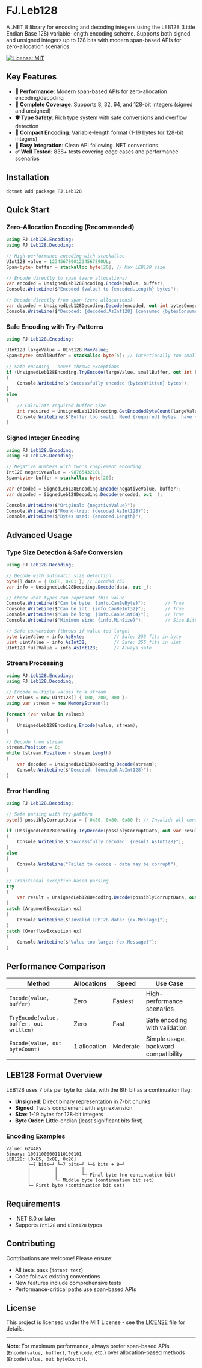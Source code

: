 # FJ.Leb128

A .NET 8 library for encoding and decoding integers using the LEB128 (Little Endian Base 128) variable-length encoding scheme. Supports both signed and unsigned integers up to 128 bits with modern span-based APIs for zero-allocation scenarios.

[![License: MIT](https://img.shields.io/badge/License-MIT-yellow.svg)](https://opensource.org/licenses/MIT)

## Key Features

- **🚀 Performance**: Modern span-based APIs for zero-allocation encoding/decoding
- **📏 Complete Coverage**: Supports 8, 32, 64, and 128-bit integers (signed and unsigned)  
- **🛡️ Type Safety**: Rich type system with safe conversions and overflow detection
- **📱 Compact Encoding**: Variable-length format (1-19 bytes for 128-bit integers)
- **🔧 Easy Integration**: Clean API following .NET conventions
- **✅ Well Tested**: 838+ tests covering edge cases and performance scenarios

## Installation

```bash
dotnet add package FJ.Leb128
```

## Quick Start

### Zero-Allocation Encoding (Recommended)

```csharp
using FJ.Leb128.Encoding;
using FJ.Leb128.Decoding;

// High-performance encoding with stackalloc
UInt128 value = 12345678901234567890UL;
Span<byte> buffer = stackalloc byte[20]; // Max LEB128 size

// Encode directly to span (zero allocations)
var encoded = UnsignedLeb128Encoding.Encode(value, buffer);
Console.WriteLine($"Encoded {value} to {encoded.Length} bytes");

// Decode directly from span (zero allocations)  
var decoded = UnsignedLeb128Decoding.Decode(encoded, out int bytesConsumed);
Console.WriteLine($"Decoded: {decoded.AsInt128} (consumed {bytesConsumed} bytes)");
```

### Safe Encoding with Try-Patterns

```csharp
using FJ.Leb128.Encoding;

UInt128 largeValue = UInt128.MaxValue;
Span<byte> smallBuffer = stackalloc byte[5]; // Intentionally too small

// Safe encoding - never throws exceptions
if (UnsignedLeb128Encoding.TryEncode(largeValue, smallBuffer, out int bytesWritten))
{
    Console.WriteLine($"Successfully encoded {bytesWritten} bytes");
}
else
{
    // Calculate required buffer size
    int required = UnsignedLeb128Encoding.GetEncodedByteCount(largeValue);
    Console.WriteLine($"Buffer too small. Need {required} bytes, have {smallBuffer.Length}");
}
```

### Signed Integer Encoding

```csharp
using FJ.Leb128.Encoding;
using FJ.Leb128.Decoding;

// Negative numbers with two's complement encoding
Int128 negativeValue = -9876543210L;
Span<byte> buffer = stackalloc byte[20];

var encoded = SignedLeb128Encoding.Encode(negativeValue, buffer);
var decoded = SignedLeb128Decoding.Decode(encoded, out _);

Console.WriteLine($"Original: {negativeValue}");
Console.WriteLine($"Round-trip: {decoded.AsInt128}");
Console.WriteLine($"Bytes used: {encoded.Length}");
```

## Advanced Usage

### Type Size Detection & Safe Conversion

```csharp
using FJ.Leb128.Decoding;

// Decode with automatic size detection
byte[] data = { 0xFF, 0x01 }; // Encoded 255
var info = UnsignedLeb128Decoding.Decode(data, out _);

// Check what types can represent this value
Console.WriteLine($"Can be byte: {info.CanBeByte}");       // True
Console.WriteLine($"Can be int: {info.CanBeInt32}");       // True  
Console.WriteLine($"Can be long: {info.CanBeInt64}");      // True
Console.WriteLine($"Minimum size: {info.MinSize}");        // Size.Bits8

// Safe conversion (throws if value too large)
byte byteValue = info.AsByte;           // Safe: 255 fits in byte
uint uintValue = info.AsInt32;          // Safe: 255 fits in uint
UInt128 fullValue = info.AsInt128;      // Always safe
```

### Stream Processing

```csharp
using FJ.Leb128.Encoding;
using FJ.Leb128.Decoding;

// Encode multiple values to a stream
var values = new UInt128[] { 100, 200, 300 };
using var stream = new MemoryStream();

foreach (var value in values)
{
    UnsignedLeb128Encoding.Encode(value, stream);
}

// Decode from stream
stream.Position = 0;
while (stream.Position < stream.Length)
{
    var decoded = UnsignedLeb128Decoding.Decode(stream);
    Console.WriteLine($"Decoded: {decoded.AsInt128}");
}
```

### Error Handling

```csharp
using FJ.Leb128.Decoding;

// Safe parsing with try-pattern
byte[] possiblyCorruptData = { 0x80, 0x80, 0x80 }; // Invalid: all continuation bits

if (UnsignedLeb128Decoding.TryDecode(possiblyCorruptData, out var result, out int consumed))
{
    Console.WriteLine($"Successfully decoded: {result.AsInt128}");
}
else
{
    Console.WriteLine("Failed to decode - data may be corrupt");
}

// Traditional exception-based parsing
try
{
    var result = UnsignedLeb128Decoding.Decode(possiblyCorruptData, out _);
}
catch (ArgumentException ex)
{
    Console.WriteLine($"Invalid LEB128 data: {ex.Message}");
}
catch (OverflowException ex)
{
    Console.WriteLine($"Value too large: {ex.Message}");
}
```

## Performance Comparison

| Method | Allocations | Speed | Use Case |
|--------|-------------|--------|----------|
| `Encode(value, buffer)` | Zero | Fastest | High-performance scenarios |
| `TryEncode(value, buffer, out written)` | Zero | Fast | Safe encoding with validation |
| `Encode(value, out byteCount)` | 1 allocation | Moderate | Simple usage, backward compatibility |

## LEB128 Format Overview

LEB128 uses 7 bits per byte for data, with the 8th bit as a continuation flag:

- **Unsigned**: Direct binary representation in 7-bit chunks
- **Signed**: Two's complement with sign extension
- **Size**: 1-19 bytes for 128-bit integers
- **Byte Order**: Little-endian (least significant bits first)

### Encoding Examples

```
Value: 624485
Binary: 10011000001110100101
LEB128: [0xE5, 0x8E, 0x26]
        └─7 bits─┘ └─7 bits─┘ └─6 bits + 0─┘
        │         │         │
        │         │         └─ Final byte (no continuation bit)
        │         └─ Middle byte (continuation bit set) 
        └─ First byte (continuation bit set)
```

## Requirements

- .NET 8.0 or later
- Supports `Int128` and `UInt128` types

## Contributing

Contributions are welcome! Please ensure:
- All tests pass (`dotnet test`)
- Code follows existing conventions
- New features include comprehensive tests
- Performance-critical paths use span-based APIs

## License

This project is licensed under the MIT License - see the [LICENSE](LICENSE) file for details.

---

**Note**: For maximum performance, always prefer span-based APIs (`Encode(value, buffer)`, `TryEncode`, etc.) over allocation-based methods (`Encode(value, out byteCount)`).
